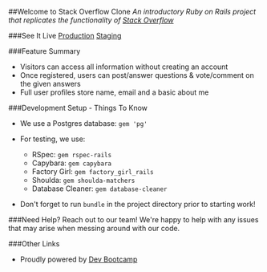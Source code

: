 ##Welcome to Stack Overflow Clone
*An introductory Ruby on Rails project that replicates the functionality of [Stack Overflow](http://www.stackoverflow.com)*

###See It Live
[Production](http://www.mysterious-basin-9653.herokuapp.com)
[Staging](http://www.aqueous-retreat-6014.herokuapp.com)

###Feature Summary
* Visitors can access all information without creating an account
* Once registered, users can post/answer questions & vote/comment on the given answers
* Full user profiles store name, email and a basic about me

###Development Setup - Things To Know
* We use a Postgres database:  ```gem 'pg'```
* For testing, we use:
    - RSpec: ```gem rspec-rails```
    - Capybara: ```gem capybara```
    - Factory Girl: ```gem factory_girl_rails```
    - Shoulda: ```gem shoulda-matchers```
    - Database Cleaner: ```gem database-cleaner```
   
* Don't forget to run ```bundle``` in the project directory prior to starting work!


###Need Help?
Reach out to our team! We're happy to help with any issues that may arise when messing around with our code. 

###Other Links
* Proudly powered by [Dev Bootcamp](http://www.devbootcamp.com)
